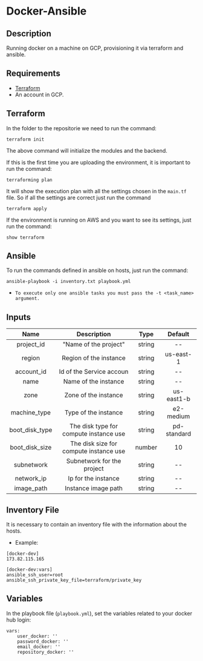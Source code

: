 # Docker-Ansible

## Description
Running docker on a machine on GCP, provisioning it via terraform and ansible.

## Requirements
- [Terraform](https://www.terraform.io/downloads.html) 
- An account in GCP.

## Terraform
In the folder to the repositorie we need to run the command:

``` ssh
terraform init
```
The above command will initialize the modules and the backend.

If this is the first time you are uploading the environment, it is important to run the command:

``` ssh
terraforming plan
```
It will show the execution plan with all the settings chosen in the ```main.tf``` file. So if all the settings are correct just run the command

 ``` ssh
terraform apply
 ```

If the environment is running on AWS and you want to see its settings, just run the command:

``` ssh
show terraform
```

## Ansible
To run the commands defined in ansible on hosts, just run the command:
``` ssh
ansible-playbook -i inventory.txt playbook.yml
```

* ```To execute only one ansible tasks you must pass the -t <task_name> argument.```

## Inputs

|Name|Description|Type|Default|
|:-:|:-:|:-:|:-:|
|project_id|"Name of the project"|string|--|
|region|Region of the instance|string|us-east-1|
|account_id|Id of the Service accoun|string|--|
|name|Name of the instance|string|--|
|zone|Zone of the instance|string|us-east1-b|
|machine_type|Type of the instance|string|e2-medium|
|boot_disk_type|The disk type for compute instance use|string|pd-standard|
|boot_disk_size|The disk size for compute instance use|number|10|
|subnetwork|Subnetwork for the project|string|--|
|network_ip|Ip for the instance|string|--|
|image_path|Instance image path|string|--|

## Inventory File

It is necessary to contain an inventory file with the information about the hosts. 

- Example:

``` ssh
[docker-dev]
173.82.115.165

[docker-dev:vars]
ansible_ssh_user=root
ansible_ssh_private_key_file=terraform/private_key
```

## Variables

In the playbook file (```playbook.yml```), set the variables related to your docker hub login:

``` ssh
vars:
    user_docker: ''
    password_docker: ''
    email_docker: ''
    repository_docker: ''
```
